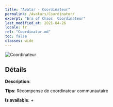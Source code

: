 ```yaml
---
title: "Avatar - Coordinateur"
permalink: /Avatars/Coordinator/
excerpt: "Era of Chaos  Coordinateur"
last_modified_at: 2021-04-26
locale: fr
ref: "Coordinator.md"
toc: false
classes: wide
---
```

 ![Coordinateur](/images/a/avatarFrame_15.png)

## Détails

 **Description:**  

 **Tips:** Récompense de coordinateur communautaire 

 **Is available:**  + 

